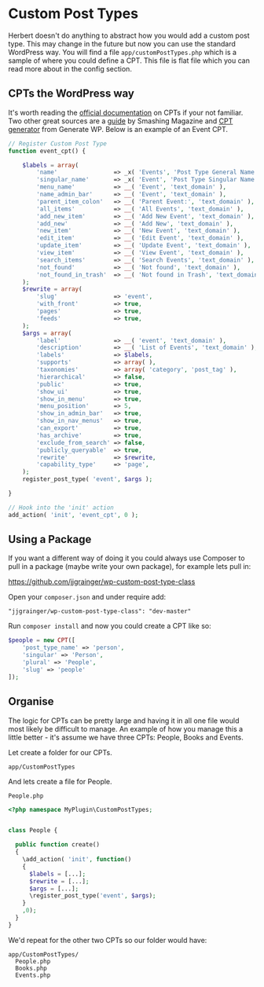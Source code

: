 # Custom Post Types

Herbert doesn't do anything to abstract how you would add a custom post type. This may change in the future but now you can use the standard WordPress way. You will find a file `app/customPostTypes.php` which is a sample of where you could define a CPT. This file is flat file which you can read more about in the config section.

## CPTs the WordPress way

It's worth reading the [official documentation](https://codex.wordpress.org/Post_Types) on CPTs if your not familiar. Two other great sources are a [guide](http://www.smashingmagazine.com/2012/11/08/complete-guide-custom-post-types/) by Smashing Magazine and [CPT generator](http://generatewp.com/post-type/) from Generate WP. Below is an example of an Event CPT.


``` php
// Register Custom Post Type
function event_cpt() {

    $labels = array(
        'name'                => _x( 'Events', 'Post Type General Name', 'text_domain' ),
        'singular_name'       => _x( 'Event', 'Post Type Singular Name', 'text_domain' ),
        'menu_name'           => __( 'Event', 'text_domain' ),
        'name_admin_bar'      => __( 'Event', 'text_domain' ),
        'parent_item_colon'   => __( 'Parent Event:', 'text_domain' ),
        'all_items'           => __( 'All Events', 'text_domain' ),
        'add_new_item'        => __( 'Add New Event', 'text_domain' ),
        'add_new'             => __( 'Add New', 'text_domain' ),
        'new_item'            => __( 'New Event', 'text_domain' ),
        'edit_item'           => __( 'Edit Event', 'text_domain' ),
        'update_item'         => __( 'Update Event', 'text_domain' ),
        'view_item'           => __( 'View Event', 'text_domain' ),
        'search_items'        => __( 'Search Events', 'text_domain' ),
        'not_found'           => __( 'Not found', 'text_domain' ),
        'not_found_in_trash'  => __( 'Not found in Trash', 'text_domain' ),
    );
    $rewrite = array(
        'slug'                => 'event',
        'with_front'          => true,
        'pages'               => true,
        'feeds'               => true,
    );
    $args = array(
        'label'               => __( 'event', 'text_domain' ),
        'description'         => __( 'List of Events', 'text_domain' ),
        'labels'              => $labels,
        'supports'            => array( ),
        'taxonomies'          => array( 'category', 'post_tag' ),
        'hierarchical'        => false,
        'public'              => true,
        'show_ui'             => true,
        'show_in_menu'        => true,
        'menu_position'       => 5,
        'show_in_admin_bar'   => true,
        'show_in_nav_menus'   => true,
        'can_export'          => true,
        'has_archive'         => true,
        'exclude_from_search' => false,
        'publicly_queryable'  => true,
        'rewrite'             => $rewrite,
        'capability_type'     => 'page',
    );
    register_post_type( 'event', $args );

}

// Hook into the 'init' action
add_action( 'init', 'event_cpt', 0 );
```

## Using a Package

If you want a different way of doing it you could always use Composer to pull in a package (maybe write your own package), for example lets pull in:

https://github.com/jjgrainger/wp-custom-post-type-class

Open your `composer.json` and under require add:

```
"jjgrainger/wp-custom-post-type-class": "dev-master"
```

Run `composer install` and now you could create a CPT like so:

``` php
$people = new CPT([
    'post_type_name' => 'person',
    'singular' => 'Person',
    'plural' => 'People',
    'slug' => 'people'
]);
```

## Organise

The logic for CPTs can be pretty large and having it in all one file would most likely be difficult to manage. An example of how you manage this a little better - it's assume we have three CPTs: People, Books and Events.

Let create a folder for our CPTs.

```
app/CustomPostTypes
```

And lets create a file for People.

`People.php`

``` php
<?php namespace MyPlugin\CustomPostTypes;


class People {

  public function create()
  {
    \add_action( 'init', function()
    {
      $labels = [...];
      $rewrite = [...];
      $args = [...];
      \register_post_type('event', $args);
    }
    ,0);
  }
}
```

We'd repeat for the other two CPTs so our folder would have:

```
app/CustomPostTypes/
  People.php
  Books.php
  Events.php
```
